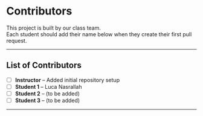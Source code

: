 # Contributors

This project is built by our class team.  
Each student should add their name below when they create their first pull request.

---

## List of Contributors
- [ ] **Instructor** – Added initial repository setup
- [ ] **Student 1** – Luca Nasrallah
- [ ] **Student 2** – (to be added)
- [ ] **Student 3** – (to be added)

---
